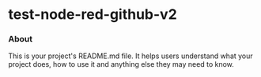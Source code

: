 test-node-red-github-v2
=======================

### About

This is your project's README.md file. It helps users understand what your
project does, how to use it and anything else they may need to know.